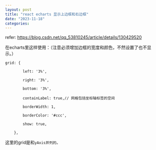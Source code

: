 ```yaml
---
layout: post
title: "react echarts 显示上边框和右边框"
date: "2023-11-18"
categories: 
---
```

<p>refer: <a href="https://blog.csdn.net/qq_53810245/article/details/130429520">https://blog.csdn.net/qq_53810245/article/details/130429520</a></p>

<p>在echarts里这样使用：（注意必须增加边框的宽度和颜色，不然设置了也不显示。）</p>

<pre>
<code>grid: {

&nbsp;&nbsp;&nbsp;&nbsp;&nbsp;&nbsp;&nbsp; left: &#39;3%&#39;,

&nbsp;&nbsp;&nbsp;&nbsp;&nbsp;&nbsp;&nbsp; right: &#39;3%&#39;,

&nbsp;&nbsp;&nbsp;&nbsp;&nbsp;&nbsp;&nbsp; bottom: &#39;3%&#39;,

&nbsp;&nbsp;&nbsp;&nbsp;&nbsp;&nbsp;&nbsp; containLabel: true,// 网格包括坐标轴标签的空间

&nbsp;&nbsp;&nbsp;&nbsp;&nbsp;&nbsp;&nbsp; borderWidth: 1,

&nbsp;&nbsp;&nbsp;&nbsp;&nbsp;&nbsp;&nbsp; borderColor: &#39;#ccc&#39;,

&nbsp;&nbsp;&nbsp;&nbsp;&nbsp;&nbsp;&nbsp; show: true,

&nbsp;&nbsp;&nbsp; },</code></pre>

<p>这里的grid是和<code>yAxis并列的。</code></p>


